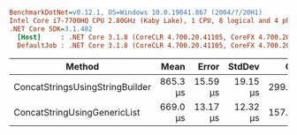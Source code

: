 ``` ini

BenchmarkDotNet=v0.12.1, OS=Windows 10.0.19041.867 (2004/?/20H1)
Intel Core i7-7700HQ CPU 2.80GHz (Kaby Lake), 1 CPU, 8 logical and 4 physical cores
.NET Core SDK=3.1.402
  [Host]     : .NET Core 3.1.8 (CoreCLR 4.700.20.41105, CoreFX 4.700.20.41903), X64 RyuJIT
  DefaultJob : .NET Core 3.1.8 (CoreCLR 4.700.20.41105, CoreFX 4.700.20.41903), X64 RyuJIT


```
|                          Method |     Mean |    Error |   StdDev |    Gen 0 |    Gen 1 |   Gen 2 |  Allocated |
|-------------------------------- |---------:|---------:|---------:|---------:|---------:|--------:|-----------:|
| ConcatStringsUsingStringBuilder | 865.3 μs | 15.59 μs | 19.15 μs | 299.8047 | 197.2656 | 99.6094 | 1484.26 KB |
|    ConcatStringUsingGenericList | 669.0 μs | 13.17 μs | 12.32 μs | 157.2266 |  78.1250 |       - |  937.21 KB |
